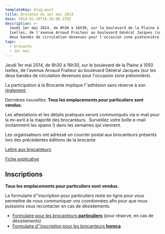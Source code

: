 ```yaml
---
templateKey: blog-post
title: Brocante du 1er mai 2014
date: 2014-01-26T16:36:00.278Z
description: >-
  Jeudi 1er mai 2014, de 8h30 à 16h30, sur le boulevard de la Plaine à 1050
  Ixelles, de l'avenue Arnaud Fraiteur au boulevard Général Jacques (sur les
  deux bandes de circulation devenues pour l'occasion zone piétonnière).
tags:
  - brocante
  - 1er mai
---
```

Jeudi 1er mai 2014, de 8h30 à 16h30, sur le boulevard de la Plaine à 1050 Ixelles, de l'avenue Arnaud Fraiteur au boulevard Général Jacques (sur les deux bandes de circulation devenues pour l'occasion zone piétonnière).

La participation à la Brocante implique l''adhésion sans réserve à son [règlement](/img/reglement_brocante_aspebr.pdf).

Dernières nouvelles: **Tous les emplacements pour particuliers sont vendus.**

Les attestations et les détails pratiques seront communiqués via e-mail pour la mi-avril à la majorité des brocanteurs.  Surveillez votre boîte e-mail (notamment les spams !) dans les semaines qui viennent.

Les organisateurs ont adressé un courrier postal aux brocanteurs présents lors des précédentes éditions de la brocante

[Lettre aux brocanteurs](/img/lettre_brocante_aspebr_2014.pdf)

[Fiche explicative](/img/fiche_explicative_brocante_aspebr_2014.pdf)

## Inscriptions

**Tous les emplacements pour particuliers sont vendus.**

Le formulaire d''inscription pour particuliers reste en ligne pour vous permettre de nous communiquer vos coordonnées afin pour que nous puissions vous recontacter en cas de désistements.

* [Formulaire pour les brocanteurs **particuliers**](https://docs.google.com/forms/d/1z3UN_k3CQ_xMXrIpSuMRYfPyR5hvNEWhxrmidpd9kTM/viewform) (pour réserve, en cas de désistements)
* [Formulaire d''inscription pour les brocanteurs **horeca**](https://docs.google.com/forms/d/1dwY0Y1HsrV4NqK_CgtZ5FAd7PtSD8jECaEjhkJ-eOnA/viewform)
